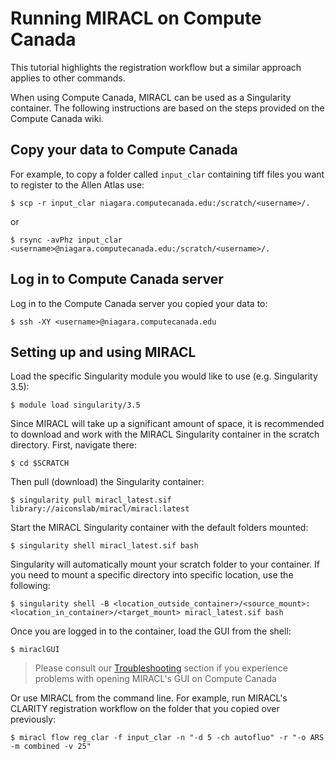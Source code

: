 # Running MIRACL on Compute Canada

This tutorial highlights the registration workflow but a similar approach
applies to other commands.

When using Compute Canada, MIRACL can be used as a Singularity container. The 
following instructions are based on the steps provided on the Compute Canada 
wiki.

## Copy your data to Compute Canada

For example, to copy a folder called `input_clar` containing tiff files you
want to register to the Allen Atlas use:

```
$ scp -r input_clar niagara.computecanada.edu:/scratch/<username>/.
```

or 

```
$ rsync -avPhz input_clar <username>@niagara.computecanada.edu:/scratch/<username>/.
```
 
## Log in to Compute Canada server

Log in to the Compute Canada server you copied your data to:

```
$ ssh -XY <username>@niagara.computecanada.edu
```

## Setting up and using MIRACL

Load the specific Singularity module you would like to use (e.g. Singularity 3.5):

```
$ module load singularity/3.5
```

Since MIRACL will take up a significant amount of space, it is recommended to
download and work with the MIRACL Singularity container in the scratch
directory. First, navigate there:

```
$ cd $SCRATCH
```

Then pull (download) the Singularity container:

```
$ singularity pull miracl_latest.sif library://aiconslab/miracl/miracl:latest
```

Start the MIRACL Singularity container with the default folders mounted:

```
$ singularity shell miracl_latest.sif bash
```

Singularity will automatically mount your scratch folder to your container.
If you need to mount a specific directory into specific location, use the 
following:

```
$ singularity shell -B <location_outside_container>/<source_mount>:<location_in_container>/<target_mount> miracl_latest.sif bash
```

Once you are logged in to the container, load the GUI from the shell:

```
$ miraclGUI
```

> Please consult our [Troubleshooting](../../troubleshooting.md) section if you experience problems with 
opening MIRACL's GUI on Compute Canada

Or use MIRACL from the command line. For example, run MIRACL's CLARITY 
registration workflow on the folder that you copied over previously:

```
$ miracl flow reg_clar -f input_clar -n "-d 5 -ch autofluo" -r "-o ARS -m combined -v 25"
```
